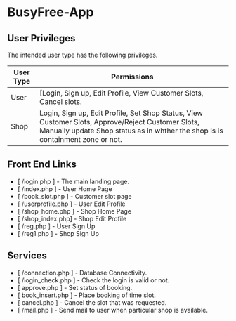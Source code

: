 # BusyFree-App

## User Privileges

The intended user type has the following privileges.

| User Type | Permissions |
| ------ | ------ |
| User | [Login, Sign up, Edit Profile, View Customer Slots, Cancel slots. |
| Shop | Login, Sign up, Edit Profile, Set Shop Status, View Customer Slots, Approve/Reject Customer Slots, Manually update Shop status as in whther the shop is is containment zone or not. |

## Front End Links
- [ /login.php ] - The main landing page.
- [ /index.php ] - User Home Page
- [ /book_slot.php ] - Customer slot page
- [ /userprofile.php ] - User Edit Profile
- [ /shop_home.php ] - Shop Home Page
- [ /shop_index.php] - Shop Edit Profile
- [ /reg.php ] - User Sign Up
- [ /reg1.php ] - Shop Sign Up

## Services
- [ /connection.php ] - Database Connectivity.
- [ /login_check.php ] - Check the login is valid or not.
- [ approve.php ] - Set status of booking.
- [ book_insert.php ] - Place booking of time slot.
- [ cancel.php ] - Cancel the slot that was requested.
- [ /mail.php ] - Send mail to user when particular shop is available.
